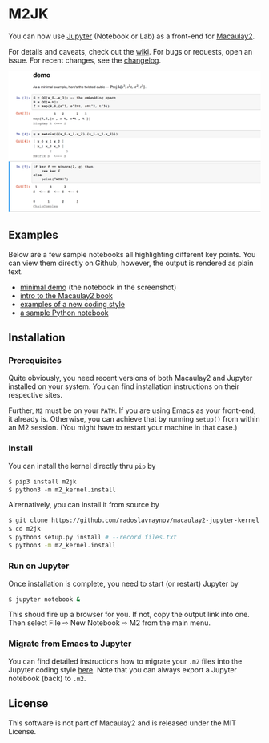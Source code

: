 # M2JK

You can now use [Jupyter](http://www.jupyter.org) (Notebook or Lab) as a front-end for [Macaulay2](http://faculty.math.illinois.edu/Macaulay2/).
<!-- It can be used as a drop-in replacement for Emacs,
Unlike Emacs or M2's interactive session,
Jupyter provides mode
but introduces far more powerful features like
logical organization of your code into cells and inline Markdown with TeX,
to name just a couple. -->

For details and caveats, check out the [wiki](../../wiki).
For bugs or requests, open an issue.
For recent changes, see the [changelog](CHANGELOG.md).

![](/demo/screenshot.png?raw=true)

## Examples

Below are a few sample notebooks all highlighting different key points.
You can view them directly on Github,
however, the output is rendered as plain text.

* [minimal demo](demo/minimal.ipynb) (the notebook in the screenshot)
* [intro to the Macaulay2 book](demo/p1m2book.ipynb)
* [examples of a new coding style](demo/newstyle.ipynb)
* [a sample Python notebook](demo/demo-python.ipynb)

## Installation

### Prerequisites

Quite obviously, you need recent versions of both Macaulay2 and Jupyter installed on your system.
You can find installation instructions on their respective sites.

Further, `M2` must be on your `PATH`.
If you are using Emacs as your front-end, it already is.
Otherwise, you can achieve that by running `setup()` from within an M2 session.
(You might have to restart your machine in that case.)

### Install

You can install the kernel directly thru `pip` by

```
$ pip3 install m2jk
$ python3 -m m2_kernel.install
```

Alrernatively, you can install it from source by

```bash
$ git clone https://github.com/radoslavraynov/macaulay2-jupyter-kernel.git m2jk
$ cd m2jk
$ python3 setup.py install # --record files.txt
$ python3 -m m2_kernel.install
```

### Run on Jupyter

Once installation is complete, you need to start (or restart) Jupyter by

```bash
$ jupyter notebook &
```

This shoud fire up a browser for you. If not, copy the output link into one.
Then select File ⇨ New Notebook ⇨ M2 from the main menu.

### Migrate from Emacs to Jupyter

You can find detailed instructions how to migrate your `.m2` files into the Jupyter coding style
[here](../../wiki/Migrate).
Note that you can always export a Jupyter notebook (back) to `.m2`.

## License

This software is not part of Macaulay2 and is released under the MIT License.
